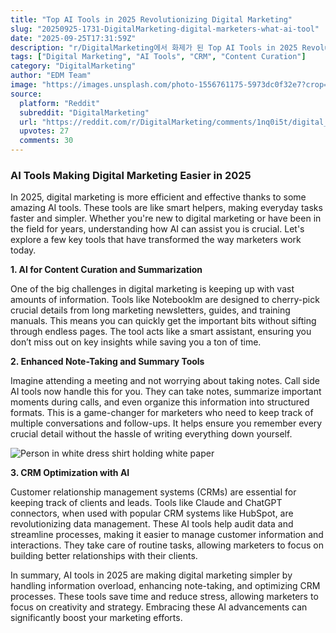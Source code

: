 ```yaml
---
title: "Top AI Tools in 2025 Revolutionizing Digital Marketing"
slug: "20250925-1731-DigitalMarketing-digital-marketers-what-ai-tool"
date: "2025-09-25T17:31:59Z"
description: "r/DigitalMarketing에서 화제가 된 Top AI Tools in 2025 Revolutionizing Digital Marketing에 대한 깊이 있는 분석과 인사이트"
tags: ["Digital Marketing", "AI Tools", "CRM", "Content Curation"]
category: "DigitalMarketing"
author: "EDM Team"
image: "https://images.unsplash.com/photo-1556761175-5973dc0f32e7?crop=entropy&cs=tinysrgb&fit=max&fm=jpg&ixid=M3w3OTU0NDF8MHwxfHNlYXJjaHw0M3x8ZGlnaXRhbCUyMG1hcmtldGluZ3xlbnwxfDB8fHwxNzU4ODIxNTA3fDA&ixlib=rb-4.1.0&q=80&w=1080"
source:
  platform: "Reddit"
  subreddit: "DigitalMarketing"
  url: "https://reddit.com/r/DigitalMarketing/comments/1nq0i5t/digital_marketers_what_ai_tools_in_2025_are/"
  upvotes: 27
  comments: 30
---
```


### AI Tools Making Digital Marketing Easier in 2025

In 2025, digital marketing is more efficient and effective thanks to some amazing AI tools. These tools are like smart helpers, making everyday tasks faster and simpler. Whether you're new to digital marketing or have been in the field for years, understanding how AI can assist you is crucial. Let's explore a few key tools that have transformed the way marketers work today.

**1. AI for Content Curation and Summarization**

One of the big challenges in digital marketing is keeping up with vast amounts of information. Tools like Notebooklm are designed to cherry-pick crucial details from long marketing newsletters, guides, and training manuals. This means you can quickly get the important bits without sifting through endless pages. The tool acts like a smart assistant, ensuring you don’t miss out on key insights while saving you a ton of time.

**2. Enhanced Note-Taking and Summary Tools**

Imagine attending a meeting and not worrying about taking notes. Call side AI tools now handle this for you. They can take notes, summarize important moments during calls, and even organize this information into structured formats. This is a game-changer for marketers who need to keep track of multiple conversations and follow-ups. It helps ensure you remember every crucial detail without the hassle of writing everything down yourself.

![Person in white dress shirt holding white paper](https://images.unsplash.com/photo-1615914143778-1a1a6e50c5dd?crop=entropy&cs=tinysrgb&fit=max&fm=jpg&ixid=M3w3OTU0NDF8MHwxfHNlYXJjaHwzMXx8YnVzaW5lc3MlMjBtZWV0aW5nfGVufDF8MHx8fDE3NTg4MjE1MDh8MA&ixlib=rb-4.1.0&q=80&w=1080)

**3. CRM Optimization with AI**

Customer relationship management systems (CRMs) are essential for keeping track of clients and leads. Tools like Claude and ChatGPT connectors, when used with popular CRM systems like HubSpot, are revolutionizing data management. These AI tools help audit data and streamline processes, making it easier to manage customer information and interactions. They take care of routine tasks, allowing marketers to focus on building better relationships with their clients.

In summary, AI tools in 2025 are making digital marketing simpler by handling information overload, enhancing note-taking, and optimizing CRM processes. These tools save time and reduce stress, allowing marketers to focus on creativity and strategy. Embracing these AI advancements can significantly boost your marketing efforts.